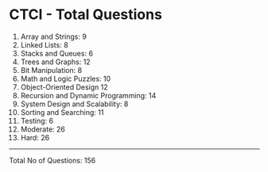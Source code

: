 # CTCI - Total Questions

1. Array and Strings:											9
2. Linked Lists:													8
3. Stacks and Queues:											6
4. Trees and Graphs:											12
5. Bit Manipulation:											8
6. Math and Logic Puzzles:								10
7. Object-Oriented Design									12
8. Recursion and Dynamic Programming:			14
9. System Design and Scalability:					8
10. Sorting and Searching:								11
11. Testing:															6
12. Moderate:															26
13. Hard:																	26
---------------------------------------------
Total No of Questions:										156
